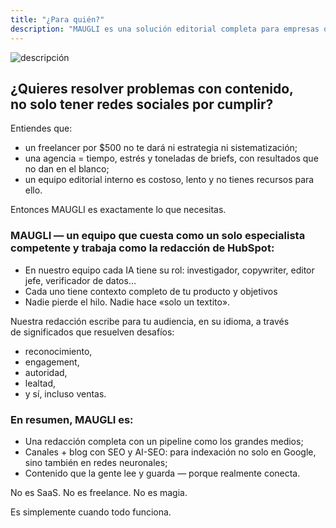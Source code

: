 ```yaml
---
title: "¿Para quién?"
description: "MAUGLI es una solución editorial completa para empresas que buscan contenido estratégico con resultados reales—ofreciendo la experiencia de todo un equipo de medios al costo de un especialista, generando reconocimiento, engagement, autoridad y ventas a través de contenido consistente enfocado en la audiencia."
---
```

![descripción](/assets/og_image_es.webp)

## ¿Quieres resolver problemas con contenido, no solo tener redes sociales por cumplir? 

Entiendes que:

- un freelancer por $500 no te dará ni estrategia ni sistematización;
- una agencia = tiempo, estrés y toneladas de briefs, con resultados que no dan en el blanco;
- un equipo editorial interno es costoso, lento y no tienes recursos para ello.

Entonces MAUGLI es exactamente lo que necesitas.

### MAUGLI — un equipo que cuesta como un solo especialista competente y trabaja como la redacción de HubSpot: 

- En nuestro equipo cada IA tiene su rol: investigador, copywriter, editor jefe, verificador de datos…
- Cada uno tiene contexto completo de tu producto y objetivos
- Nadie pierde el hilo. Nadie hace «solo un textito».

Nuestra redacción escribe para tu audiencia, en su idioma, a través de significados que resuelven desafíos:

- reconocimiento,
- engagement,
- autoridad,
- lealtad,
- y sí, incluso ventas.

### En resumen, MAUGLI es: 

- Una redacción completa con un pipeline como los grandes medios;
- Canales + blog con SEO y AI-SEO: para indexación no solo en Google, sino también en redes neuronales;
- Contenido que la gente lee y guarda — porque realmente conecta.

No es SaaS. No es freelance. No es magia.

Es simplemente cuando todo funciona.
